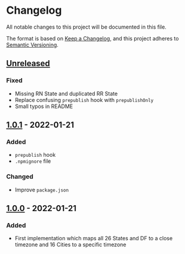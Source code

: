 # Changelog

All notable changes to this project will be documented in this file.

The format is based on [Keep a Changelog](https://keepachangelog.com/en/1.0.0/),
and this project adheres to [Semantic Versioning](https://semver.org/spec/v2.0.0.html).

## [Unreleased]

### Fixed

- Missing RN State and duplicated RR State
- Replace confusing `prepublish` hook with `prepublishOnly`
- Small typos in README

## [1.0.1] - 2022-01-21

### Added

- `prepublish` hook
- `.npmignore` file

### Changed

- Improve `package.json`

## [1.0.0] - 2022-01-21

### Added

- First implementation which maps all 26 States and DF to a close timezone and 16 Cities to a specific timezone

[Unreleased]: https://github.com/aryelgois/br-timezone/compare/v1.0.1...HEAD
[1.0.1]: https://github.com/aryelgois/br-timezone/compare/v1.0.0...v1.0.1
[1.0.0]: https://github.com/aryelgois/br-timezone/compare/initial-commit...v1.0.0
